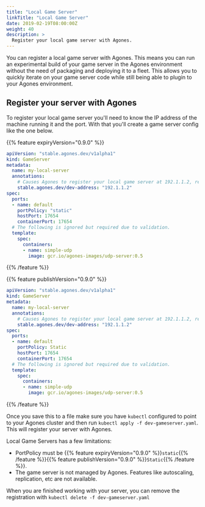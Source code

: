 ```yaml
---
title: "Local Game Server"
linkTitle: "Local Game Server"
date: 2019-02-19T08:00:00Z
weight: 40
description: >
  Register your local game server with Agones.
---
```


You can register a local game server with Agones. This means you can run an experimental build of your game server in the Agones environment without the need of packaging and deploying it to a fleet. This allows you to quickly iterate on your game server code while still being able to plugin to your Agones environment.

## Register your server with Agones

To register your local game server you'll need to know the IP address of the machine running it and the port. With that you'll create a game server config like the one below.

{{% feature expiryVersion="0.9.0" %}}
```yaml
apiVersion: "stable.agones.dev/v1alpha1"
kind: GameServer
metadata:
  name: my-local-server
  annotations:
    # Causes Agones to register your local game server at 192.1.1.2, replace with your server's IP address.
    stable.agones.dev/dev-address: "192.1.1.2"
spec:
  ports:
  - name: default
    portPolicy: "static"
    hostPort: 17654
    containerPort: 17654
  # The following is ignored but required due to validation.
  template:
    spec:
      containers:
      - name: simple-udp
        image: gcr.io/agones-images/udp-server:0.5
```
{{% /feature %}}

{{% feature publishVersion="0.9.0" %}}
```yaml
apiVersion: "stable.agones.dev/v1alpha1"
kind: GameServer
metadata:
  name: my-local-server
  annotations:
    # Causes Agones to register your local game server at 192.1.1.2, replace with your server's IP address.
    stable.agones.dev/dev-address: "192.1.1.2"
spec:
  ports:
  - name: default
    portPolicy: Static
    hostPort: 17654
    containerPort: 17654
  # The following is ignored but required due to validation.
  template:
    spec:
      containers:
      - name: simple-udp
        image: gcr.io/agones-images/udp-server:0.5
```
{{% /feature %}}

Once you save this to a file make sure you have `kubectl` configured to point to your Agones cluster and then run `kubectl apply -f dev-gameserver.yaml`. This will register your server with Agones.

Local Game Servers has a few limitations:

 * PortPolicy must be {{% feature expiryVersion="0.9.0" %}}`static`{{% /feature %}}{{% feature publishVersion="0.9.0" %}}`Static`{{% /feature %}}.
 * The game server is not managed by Agones. Features like autoscaling, replication, etc are not available.

When you are finished working with your server, you can remove the registration with `kubectl delete -f dev-gameserver.yaml`
